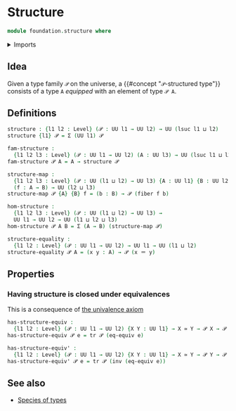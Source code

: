 # Structure

```agda
module foundation.structure where
```

<details><summary>Imports</summary>

```agda
open import foundation.dependent-pair-types
open import foundation.univalence
open import foundation.universe-levels

open import foundation-core.equivalences
open import foundation-core.fibers-of-maps
open import foundation-core.identity-types
open import foundation-core.transport-along-identifications
```

</details>

## Idea

Given a type family `𝒫` on the universe, a {{#concept "`𝒫`-structured type"}}
consists of a type `A` _equipped_ with an element of type `𝒫 A`.

## Definitions

```agda
structure : {l1 l2 : Level} (𝒫 : UU l1 → UU l2) → UU (lsuc l1 ⊔ l2)
structure {l1} 𝒫 = Σ (UU l1) 𝒫

fam-structure :
  {l1 l2 l3 : Level} (𝒫 : UU l1 → UU l2) (A : UU l3) → UU (lsuc l1 ⊔ l2 ⊔ l3)
fam-structure 𝒫 A = A → structure 𝒫

structure-map :
  {l1 l2 l3 : Level} (𝒫 : UU (l1 ⊔ l2) → UU l3) {A : UU l1} {B : UU l2}
  (f : A → B) → UU (l2 ⊔ l3)
structure-map 𝒫 {A} {B} f = (b : B) → 𝒫 (fiber f b)

hom-structure :
  {l1 l2 l3 : Level} (𝒫 : UU (l1 ⊔ l2) → UU l3) →
  UU l1 → UU l2 → UU (l1 ⊔ l2 ⊔ l3)
hom-structure 𝒫 A B = Σ (A → B) (structure-map 𝒫)

structure-equality :
  {l1 l2 : Level} (𝒫 : UU l1 → UU l2) → UU l1 → UU (l1 ⊔ l2)
structure-equality 𝒫 A = (x y : A) → 𝒫 (x ＝ y)
```

## Properties

### Having structure is closed under equivalences

This is a consequence of [the univalence axiom](foundation.univalence.md)

```agda
has-structure-equiv :
  {l1 l2 : Level} (𝒫 : UU l1 → UU l2) {X Y : UU l1} → X ≃ Y → 𝒫 X → 𝒫 Y
has-structure-equiv 𝒫 e = tr 𝒫 (eq-equiv e)

has-structure-equiv' :
  {l1 l2 : Level} (𝒫 : UU l1 → UU l2) {X Y : UU l1} → X ≃ Y → 𝒫 Y → 𝒫 X
has-structure-equiv' 𝒫 e = tr 𝒫 (inv (eq-equiv e))
```

## See also

- [Species of types](species.species-of-types.md)
